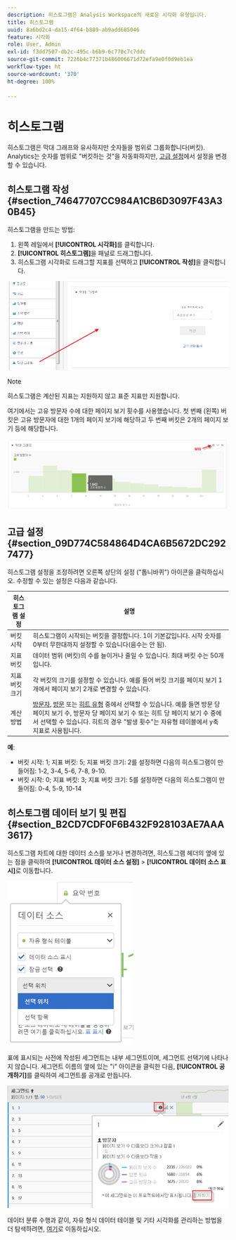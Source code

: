 ```yaml
---
description: 히스토그램은 Analysis Workspace의 새로운 시각화 유형입니다.
title: 히스토그램
uuid: 8a6bd2c4-da15-4f64-b889-ab9add685046
feature: 시각화
role: User, Admin
exl-id: f3dd7507-db2c-495c-b6b9-6c770c7c7ddc
source-git-commit: 7226b4c77371b486006671d72efa9e0f0d9eb1ea
workflow-type: ht
source-wordcount: '370'
ht-degree: 100%

---
```


# 히스토그램

히스토그램은 막대 그래프와 유사하지만 숫자들을 범위로 그룹화합니다(버킷). Analytics는 숫자를 범위로 &quot;버킷하는 것&quot;을 자동화하지만, [고급 설정](#section_09D774C584864D4CA6B5672DC2927477)에서 설정을 변경할 수 있습니다.

## 히스토그램 작성 {#section_74647707CC984A1CB6D3097F43A30B45}

히스토그램을 만드는 방법:

1. 왼쪽 레일에서 **[!UICONTROL 시각화]**&#x200B;를 클릭합니다.
1. **[!UICONTROL 히스토그램]**&#x200B;을 패널로 드래그합니다.
1. 히스토그램 시각화로 드래그할 지표를 선택하고 **[!UICONTROL 작성]**&#x200B;을 클릭합니다.

![](assets/histogram.png)

>[!NOTE]
>
>히스토그램은 계산된 지표는 지원하지 않고 표준 지표만 지원합니다.

여기에서는 고유 방문자 수에 대한 페이지 보기 횟수를 사용했습니다. 첫 번째 (왼쪽) 버킷은 고유 방문자에 대한 1개의 페이지 보기에 해당하고 두 번째 버킷은 2개의 페이지 보기 등에 해당합니다.

![](assets/histogram2.png)

## 고급 설정 {#section_09D774C584864D4CA6B5672DC2927477}

히스토그램 설정을 조정하려면 오른쪽 상단의 설정 (&quot;톱니바퀴&quot;) 아이콘을 클릭하십시오. 수정할 수 있는 설정은 다음과 같습니다.

| 히스토그램 설정 | 설명 |
|---|---|
| 버킷 시작 | 히스토그램이 시작되는 버킷을 결정합니다. 1이 기본값입니다. 시작 숫자를 0부터 무한대까지 설정할 수 있습니다(음수는 안 됨). |
| 지표 버킷 | 데이터 범위 (버킷)의 수를 늘이거나 줄일 수 있습니다. 최대 버킷 수는 50개입니다. |
| 지표 버킷 크기 | 각 버킷의 크기를 설정할 수 있습니다. 예를 들어 버킷 크기를 페이지 보기 1개에서 페이지 보기 2개로 변경할 수 있습니다. |
| 계산 방법 | [방문자](/help/components/metrics/unique-visitors.md), [방문](/help/components/metrics/visits.md) 또는 [히트 유형](/help/components/dimensions/hit-type.md) 중에서 선택할 수 있습니다. 예를 들면 방문 당 페이지 보기 수, 방문자 당 페이지 보기 수 또는 히트 당 페이지 보기 수 중에서 선택할 수 있습니다. 히트의 경우 &quot;발생 횟수&quot;는 자유형 테이블에서 y축 지표로 사용됩니다. |

<!--Russ or Meike - Check Hit Type link above. -->

**예**:

* 버킷 시작: 1; 지표 버킷: 5; 지표 버킷 크기: 2를 설정하면 다음의 히스토그램이 만들어짐: 1-2, 3-4, 5-6, 7-8, 9-10.
* 버킷 시작: 0; 지표 버킷: 3; 지표 버킷 크기: 5를 설정하면 다음의 히스토그램이 만들어짐: 0-4, 5-9, 10-14

## 히스토그램 데이터 보기 및 편집 {#section_B2CD7CDF0F6B432F928103AE7AAA3617}

히스토그램 차트에 대한 데이터 소스를 보거나 변경하려면, 히스토그램 헤더의 옆에 있는 점을 클릭하여 **[!UICONTROL 데이터 소스 설정]** > **[!UICONTROL 데이터 소스 표시]**&#x200B;로 이동합니다.

![](assets/manage-data-source.png)

표에 표시되는 사전에 작성된 세그먼트는 내부 세그먼트이며, 세그먼트 선택기에 나타나지 않습니다. 세그먼트 이름의 옆에 있는 &quot;i&quot; 아이콘을 클릭한 다음, **[!UICONTROL 공개하기]**&#x200B;를 클릭하여 세그먼트를 공개로 만듭니다.

![](assets/prebuilt_segments.png)

데이터 분류 수행과 같이, 자유 형식 데이터 테이블 및 기타 시각화를 관리하는 방법을 더 탐색하려면, [여기](https://experienceleague.adobe.com/docs/analytics/analyze/analysis-workspace/visualizations/freeform-analysis-visualizations.html?lang=ko-KR)로 이동하십시오.
